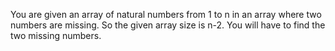 You are given an array of natural numbers from 1 to n in an array where two numbers are missing. So the given array size is n-2. You will have to find the two missing numbers. 
